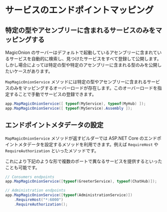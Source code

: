# サービスのエンドポイントマッピング

## 特定の型やアセンブリーに含まれるサービスのみをマッピングする

MagicOnion のサーバーはデフォルトで起動しているアセンブリーに含まれているサービスを自動的に検索し、見つけたサービスをすべて登録して公開します。しかし場合によっては特定の型や特定のアセンブリーに含まれる型のみを公開したいケースがあります。

`MapMagicOnionService` メソッドには特定の型やアセンブリーに含まれるサービスのみをマッピングするオーバーロードが存在します。このオーバーロードを指定することで手動でサービスの登録できます。

```csharp
app.MapMagicOnionService([ typeof(MyService), typeof(MyHub) ]);
app.MapMagicOnionService([ typeof(MyService).Assembly ]);
```

## エンドポイントメタデータの設定

`MapMagicOnionService` メソッドが返すビルダーでは ASP.NET Core のエンドポイントメタデータを設定するメソッドを利用できます。例えば `RequireHost` や `RequireAuthorization` といったメソッドです。

これにより下記のような形で複数のポートで異なるサービスを提供するといったことも可能です。

```csharp
// Consumers endpoints
app.MapMagicOnionService([typeof(GreeterService), typeof(ChatHub)]);

// Administration endpoints
app.MapMagicOnionService([typeof(AdministrationService)])
    .RequireHost("*:6000")
    .RequireAuthorization();
```

